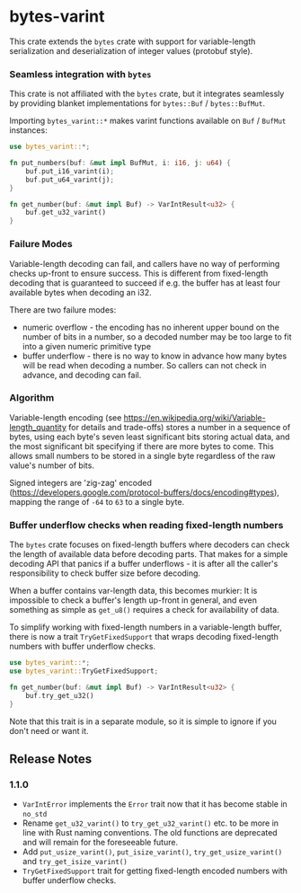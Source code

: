 # bytes-varint

This crate extends the `bytes` crate with support for variable-length serialization and deserialization
of integer values (protobuf style).

### Seamless integration with `bytes`

This crate is not affiliated with the `bytes` crate, but it integrates seamlessly by providing
blanket implementations for `bytes::Buf` / `bytes::BufMut`.

Importing `bytes_varint::*` makes varint functions available on `Buf` / `BufMut` instances:

```rust
use bytes_varint::*;

fn put_numbers(buf: &mut impl BufMut, i: i16, j: u64) {
    buf.put_i16_varint(i);
    buf.put_u64_varint(j);
}

fn get_number(buf: &mut impl Buf) -> VarIntResult<u32> {
    buf.get_u32_varint()
}
```

### Failure Modes 

Variable-length decoding can fail, and callers have no way of performing checks up-front to
 ensure success. This is different from fixed-length decoding that is guaranteed to succeed if
 e.g. the buffer has at least four available bytes when decoding an i32.

There are two failure modes:
 * numeric overflow - the encoding has no inherent upper bound on the number of bits in a number,
     so a decoded number may be too large to fit into a given numeric primitive type
 * buffer underflow - there is no way to know in advance how many bytes will be read when decoding
     a number. So callers can not check in advance, and decoding can fail.

### Algorithm

Variable-length encoding (see https://en.wikipedia.org/wiki/Variable-length_quantity for details
 and trade-offs) stores a number in a sequence of bytes, using each byte's seven least
  significant bits storing actual data, and the most significant bit specifying if there are
  more bytes to come. This allows small numbers to be stored in a single byte regardless of
  the raw value's number of bits.

Signed integers are 'zig-zag' encoded (https://developers.google.com/protocol-buffers/docs/encoding#types),
  mapping the range of `-64` to `63` to a single byte.

### Buffer underflow checks when reading fixed-length numbers

The `bytes` crate focuses on fixed-length buffers where decoders can check the length of available data before
decoding parts. That makes for a simple decoding API that panics if a buffer underflows - it is after all the caller's
responsibility to check buffer size before decoding.

When a buffer contains var-length data, this becomes murkier: It is impossible to check a buffer's length up-front in
general, and even something as simple as `get_u8()` requires a check for availability of data.

To simplify working with fixed-length numbers in a variable-length buffer, there is now a trait `TryGetFixedSupport`
that wraps decoding fixed-length numbers with buffer underflow checks.

```rust
use bytes_varint::*;
use bytes_varint::TryGetFixedSupport;

fn get_number(buf: &mut impl Buf) -> VarIntResult<u32> {
    buf.try_get_u32()
}
```

Note that this trait is in a separate module, so it is simple to ignore if you don't need or want it.

## Release Notes

### 1.1.0
* `VarIntError` implements the `Error` trait now that it has become stable in `no_std`
* Rename `get_u32_varint()` to `try_get_u32_varint()` etc. to be more in line with Rust naming conventions.
    The old functions are deprecated and will remain for the foreseeable future.
* Add `put_usize_varint()`, `put_isize_varint()`, `try_get_usize_varint()` and `try_get_isize_varint()`
* `TryGetFixedSupport` trait for getting fixed-length encoded numbers with buffer underflow checks.




